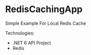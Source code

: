 # RedisCachingApp

Simple Example For Local Redis Cache

Technologies:
- .NET 6 API Project
- Redis
